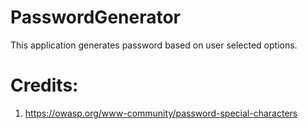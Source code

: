 # PasswordGenerator
This application generates password based on user selected options.

# Credits:
1. https://owasp.org/www-community/password-special-characters